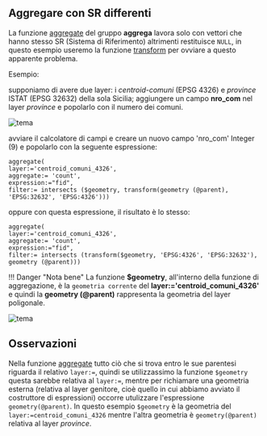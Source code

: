 ## Aggregare con SR differenti

La funzione [aggregate](../gr_funzioni/aggrega/aggrega_unico.md#aggregate) del gruppo **aggrega** lavora solo con vettori che hanno stesso SR (Sistema di Riferimento) altrimenti restituisce `NULL`, in questo esempio useremo la funzione [transform](../gr_funzioni/geometria/geometria_unico.md#transform) per ovviare a questo apparente problema.

Esempio:

supponiamo di avere due layer: i _centroid-comuni_ (EPSG 4326) e _province_ ISTAT (EPSG 32632) della sola Sicilia; aggiungere un campo **nro_com** nel layer _province_ e popolarlo con il numero dei comuni.

![tema](../img/esempi/aggrega_con_sr_diff/aggr_sr_diff1.png)

avviare il calcolatore di campi e creare un nuovo campo 'nro_com' Integer (9) e popolarlo con la seguente espressione:

```
aggregate(
layer:='centroid_comuni_4326', 
aggregate:= 'count', 
expression:="fid", 
filter:= intersects ($geometry, transform(geometry (@parent), 'EPSG:32632', 'EPSG:4326'))) 
```

oppure con questa espressione, il risultato è lo stesso:

```
aggregate(
layer:='centroid_comuni_4326', 
aggregate:= 'count', 
expression:="fid", 
filter:= intersects (transform($geometry, 'EPSG:4326', 'EPSG:32632'), geometry (@parent)))
```

!!! Danger "Nota bene"
    La funzione **$geometry**, all'interno della funzione di aggregazione, è la `geometria corrente` del **layer:='centroid_comuni_4326'** e quindi la **geometry (@parent)** rappresenta la geometria del layer poligonale. 

![tema](../img/esempi/aggrega_con_sr_diff/aggr_sr_diff2.png)

## Osservazioni

Nella funzione [aggregate](../gr_funzioni/aggrega/aggrega_unico.md#aggregate) tutto ciò che si trova entro le sue parentesi riguarda il relativo `layer:=`, quindi se utilizzassimo la funzione `$geometry` questa sarebbe relativa al `layer:=`, mentre per richiamare una geometria esterna (relativa al layer genitore, cioè quello in cui abbiamo avviato il costruttore di espressioni) occorre utulizzare l'espressione `geometry(@parent)`. In questo esempio `$geometry` è la geometria del `layer:=centroid_comuni_4326` mentre l'altra geometria è `geometry(@parent)` relativa al layer _province_.